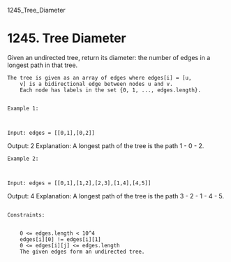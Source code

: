 1245_Tree_Diameter
# 1245. Tree Diameter

Given an undirected tree, return its diameter: the number of edges in a
        longest path in that tree.

    The tree is given as an array of edges where edges[i] = [u,
        v] is a bidirectional edge between nodes u and v. 
        Each node has labels in the set {0, 1, ..., edges.length}.

     
    Example 1:

    

    Input: edges = [[0,1],[0,2]]
Output: 2
Explanation: 
A longest path of the tree is the path 1 - 0 - 2.

    Example 2:

    

    Input: edges = [[0,1],[1,2],[2,3],[1,4],[4,5]]
Output: 4
Explanation: 
A longest path of the tree is the path 3 - 2 - 1 - 4 - 5.

     
    Constraints:

    
        0 <= edges.length < 10^4
        edges[i][0] != edges[i][1]
        0 <= edges[i][j] <= edges.length
        The given edges form an undirected tree.